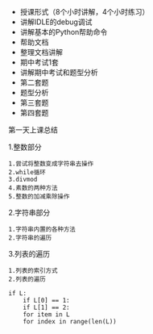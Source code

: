 * 授课形式（8个小时讲解，4个小时练习）
* 讲解IDLE的debug调试
* 讲解基本的Python帮助命令
* 帮助文档
* 整理文档讲解
* 期中考试1套
* 讲解期中考试和题型分析
* 第二套题
* 题型分析
* 第三套题
* 第四套题


第一天上课总结

1.整数部分
    
    1.尝试将整数变成字符串去操作
    2.while循环
    3.divmod
    4.素数的两种方法
    5.整数的加减乘除操作
    
2.字符串部分
    
    1.字符串内置的各种方法
    2.字符串的遍历

3.列表的遍历

    1.列表的索引方式
    2.列表的遍历
    
    if L:
        if L[0] == 1:
        if L[1] == 2:
        for item in L
        for index in range(len(L))
    
